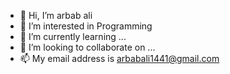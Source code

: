 - 👋 Hi, I’m arbab ali 
- 👀 I’m interested in Programming
- 🌱 I’m currently learning ...
- 💞️ I’m looking to collaborate on ...
- 📫 My email address is arbabali1441@gmail.com

<!---
arbabali1441/arbabali1441 is a ✨ special ✨ repository because its `README.md` (this file) appears on your GitHub profile.
You can click the Preview link to take a look at your changes.
--->
